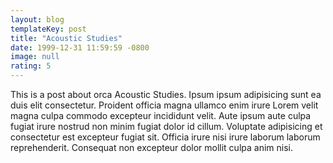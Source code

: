 ```yaml
---
layout: blog
templateKey: post
title: "Acoustic Studies"
date: 1999-12-31 11:59:59 -0800
image: null
rating: 5
---
```


This is a post about orca Acoustic Studies. Ipsum ipsum adipisicing sunt ea duis elit consectetur. Proident officia magna ullamco enim irure Lorem velit magna culpa commodo excepteur incididunt velit. Aute ipsum aute culpa fugiat irure nostrud non minim fugiat dolor id cillum. Voluptate adipisicing et consectetur est excepteur fugiat sit. Officia irure nisi irure laborum laborum reprehenderit. Consequat non excepteur dolor mollit culpa anim nisi.